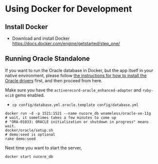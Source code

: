 # Using Docker for Development

## Install Docker

* Download and install Docker https://docs.docker.com/engine/getstarted/step_one/

## Running Oracle Standalone

If you want to run the Oracle database in Docker, but the app itself in your native
environment, please follow [the instructions for how to install the Oracle drivers](HOWTO_oracle.txt) first, and then proceed from here.

Make sure you have the `activerecord-oracle_enhanced-adapter` and `ruby-oci8` gems
enabled.

- `cp config/database.yml.oracle.template config/database.yml`

```
docker run -d -p 1521:1521 --name nucore_db wnameless/oracle-xe-11g
# wait, it sometimes takes a few minutes to come up
# "ORA-01033: ORACLE initialization or shutdown in progress" means wait.
docker/oracle/setup.sh
# demo:seed is optional
rake demo:seed
```

Next time you want to start the server,

```
docker start nucore_db
```
